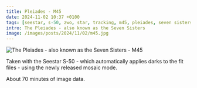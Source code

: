 ```yaml
---
title: Pleiades - M45
date: 2024-11-02 10:37 +0100
tags: [seestar, s-50, zwo, star, tracking, m45, pleiades, seven sisters]
intro: The Pleiades - also known as the Seven Sisters
image: /images/posts/2024/11/02/m45.jpg
---
```


![The Pleiades - also known as the Seven Sisters - M45](/images/posts/2024/11/02/m45.jpg)

Taken with the Seestar S-50 - which automatically applies darks to the fit files - using the newly released mosaic mode.

About 70 minutes of image data.